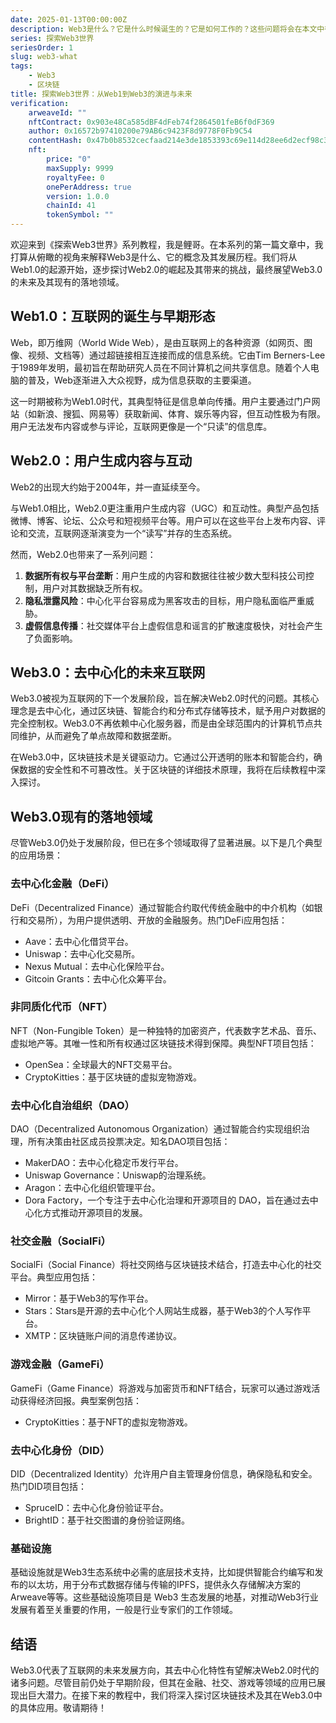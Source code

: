 ```yaml
---
date: 2025-01-13T00:00:00Z
description: Web3是什么？它是什么时候诞生的？它是如何工作的？这些问题将会在本文中得到解答。
series: 探索Web3世界
seriesOrder: 1
slug: web3-what
tags:
    - Web3
    - 区块链
title: 探索Web3世界：从Web1到Web3的演进与未来
verification:
    arweaveId: ""
    nftContract: 0x903e48Ca585dBF4dFeb74f2864501feB6f0dF369
    author: 0x16572b97410200e79AB6c9423F8d9778F0Fb9C54
    contentHash: 0x47b0b8532cecfaad214e3de1853393c69e114d28ee6d2ecf98c32bc5cd2816fc
    nft:
        price: "0"
        maxSupply: 9999
        royaltyFee: 0
        onePerAddress: true
        version: 1.0.0
        chainId: 41
        tokenSymbol: ""
---
```


欢迎来到《探索Web3世界》系列教程，我是鲤哥。在本系列的第一篇文章中，我打算从俯瞰的视角来解释Web3是什么、它的概念及其发展历程。我们将从Web1.0的起源开始，逐步探讨Web2.0的崛起及其带来的挑战，最终展望Web3.0的未来及其现有的落地领域。

## Web1.0：互联网的诞生与早期形态

Web，即万维网（World Wide Web），是由互联网上的各种资源（如网页、图像、视频、文档等）通过超链接相互连接而成的信息系统。它由Tim Berners-Lee于1989年发明，最初旨在帮助研究人员在不同计算机之间共享信息。随着个人电脑的普及，Web逐渐进入大众视野，成为信息获取的主要渠道。

这一时期被称为Web1.0时代，其典型特征是信息单向传播。用户主要通过门户网站（如新浪、搜狐、网易等）获取新闻、体育、娱乐等内容，但互动性极为有限。用户无法发布内容或参与评论，互联网更像是一个“只读”的信息库。

## Web2.0：用户生成内容与互动

Web2的出现大约始于2004年，并一直延续至今。

与Web1.0相比，Web2.0更注重用户生成内容（UGC）和互动性。典型产品包括微博、博客、论坛、公众号和短视频平台等。用户可以在这些平台上发布内容、评论和交流，互联网逐渐演变为一个“读写”并存的生态系统。

然而，Web2.0也带来了一系列问题：

1. **数据所有权与平台垄断**：用户生成的内容和数据往往被少数大型科技公司控制，用户对其数据缺乏所有权。
2. **隐私泄露风险**：中心化平台容易成为黑客攻击的目标，用户隐私面临严重威胁。
3. **虚假信息传播**：社交媒体平台上虚假信息和谣言的扩散速度极快，对社会产生了负面影响。

## Web3.0：去中心化的未来互联网

Web3.0被视为互联网的下一个发展阶段，旨在解决Web2.0时代的问题。其核心理念是去中心化，通过区块链、智能合约和分布式存储等技术，赋予用户对数据的完全控制权。Web3.0不再依赖中心化服务器，而是由全球范围内的计算机节点共同维护，从而避免了单点故障和数据垄断。

在Web3.0中，区块链技术是关键驱动力。它通过公开透明的账本和智能合约，确保数据的安全性和不可篡改性。关于区块链的详细技术原理，我将在后续教程中深入探讨。

## Web3.0现有的落地领域

尽管Web3.0仍处于发展阶段，但已在多个领域取得了显著进展。以下是几个典型的应用场景：

### 去中心化金融（DeFi）

DeFi（Decentralized Finance）通过智能合约取代传统金融中的中介机构（如银行和交易所），为用户提供透明、开放的金融服务。热门DeFi应用包括：

- Aave：去中心化借贷平台。
- Uniswap：去中心化交易所。
- Nexus Mutual：去中心化保险平台。
- Gitcoin Grants：去中心化众筹平台。

### 非同质化代币（NFT）

NFT（Non-Fungible Token）是一种独特的加密资产，代表数字艺术品、音乐、虚拟地产等。其唯一性和所有权通过区块链技术得到保障。典型NFT项目包括：

- OpenSea：全球最大的NFT交易平台。
- CryptoKitties：基于区块链的虚拟宠物游戏。

### 去中心化自治组织（DAO）

DAO（Decentralized Autonomous Organization）通过智能合约实现组织治理，所有决策由社区成员投票决定。知名DAO项目包括：

- MakerDAO：去中心化稳定币发行平台。
- Uniswap Governance：Uniswap的治理系统。
- Aragon：去中心化组织管理平台。
- Dora Factory，一个专注于去中心化治理和开源项目的 DAO，旨在通过去中心化方式推动开源项目的发展。

### 社交金融（SocialFi）

SocialFi（Social Finance）将社交网络与区块链技术结合，打造去中心化的社交平台。典型应用包括：

- Mirror：基于Web3的写作平台。
- Stars：Stars是开源的去中心化个人网站生成器，基于Web3的个人写作平台。
- XMTP：区块链账户间的消息传递协议。

### 游戏金融（GameFi）

GameFi（Game Finance）将游戏与加密货币和NFT结合，玩家可以通过游戏活动获得经济回报。典型案例包括：

- CryptoKitties：基于NFT的虚拟宠物游戏。

### 去中心化身份（DID）

DID（Decentralized Identity）允许用户自主管理身份信息，确保隐私和安全。热门DID项目包括：

- SpruceID：去中心化身份验证平台。
- BrightID：基于社交图谱的身份验证网络。

### 基础设施

基础设施就是Web3生态系统中必需的底层技术支持，比如提供智能合约编写和发布的以太坊，用于分布式数据存储与传输的IPFS，提供永久存储解决方案的Arweave等等。这些基础设施项目是 Web3 生态发展的地基，对推动Web3行业发展有着至关重要的作用，一般是行业专家们的工作领域。

## 结语

Web3.0代表了互联网的未来发展方向，其去中心化特性有望解决Web2.0时代的诸多问题。尽管目前仍处于早期阶段，但其在金融、社交、游戏等领域的应用已展现出巨大潜力。在接下来的教程中，我们将深入探讨区块链技术及其在Web3.0中的具体应用。敬请期待！
